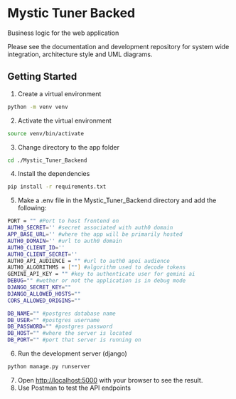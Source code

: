 # Mystic Tuner Backed

Business logic for the web application

Please see the documentation and development repository for system wide integration, architecture style and UML diagrams.

## Getting Started

1. Create a virtual environment

```bash
python -m venv venv
```

2. Activate the virtual environment

```bash
source venv/bin/activate
```

3. Change directory to the app folder

```bash
cd ./Mystic_Tuner_Backend
```

4.  Install the dependencies

```bash
pip install -r requirements.txt
```

5. Make a .env file in the Mystic_Tuner_Backend directory and add the following:

```bash
PORT = "" #Port to host frontend on
AUTH0_SECRET='' #secret associated with auth0 domain
APP_BASE_URL='' #where the app will be primarily hosted
AUTH0_DOMAIN='' #url to auth0 domain
AUTH0_CLIENT_ID='' 
AUTH0_CLIENT_SECRET=''
AUTH0_API_AUDIENCE = "" #url to auth0 apoi audience
AUTH0_ALGORITHMS = [""] #algorithm used to decode tokens
GEMINI_API_KEY = "" #key to authenticate user for gemini ai
DEBUG="" #wether or not the application is in debug mode
DJANGO_SECRET_KEY="" 
DJANGO_ALLOWED_HOSTS=""
CORS_ALLOWED_ORIGINS=""

DB_NAME="" #postgres database name
DB_USER="" #postgres username
DB_PASSWORD="" #postgres password
DB_HOST="" #where the server is located
DB_PORT="" #port that server is running on
```

6.  Run the development server (django)

```bash
python manage.py runserver
```

7. Open [http://localhost:5000](http://localhost:5000) with your browser to see the result.
8. Use Postman to test the API endpoints

